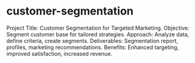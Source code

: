 # customer-segmentation



Project Title: Customer Segmentation for Targeted Marketing. 
Objective: Segment customer base for tailored strategies.
Approach: Analyze data, define criteria, create segments. 
Deliverables: Segmentation report, profiles, marketing recommendations.
Benefits: Enhanced targeting, improved satisfaction, increased revenue.

